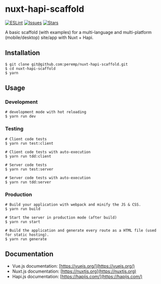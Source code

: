# nuxt-hapi-scaffold #
[![ESLint](https://img.shields.io/badge/styled_with-eslint-blue.svg?colorB=8080f2)](https://github.com/eslint/eslint)
[![Issues](https://img.shields.io/github/issues/peremp/nuxt-hapi-scaffold.svg)](https://github.com/peremp/nuxt-hapi-scaffold/issues)
[![Stars](https://img.shields.io/github/stars/peremp/nuxt-hapi-scaffold.svg)](https://github.com/peremp/nuxt-hapi-scaffold/stargazers)

A basic scaffold (with examples) for a multi-language and multi-platform (mobile/desktop) site/app with Nuxt + Hapi.

## Installation
```
$ git clone git@github.com:peremp/nuxt-hapi-scaffold.git
$ cd nuxt-hapi-scaffold
$ yarn
```

## Usage

### Development
```
# development mode with hot reloading
$ yarn run dev
```

### Testing
```
# Client code tests
$ yarn run test:client

# Client code tests with auto-execution
$ yarn run tdd:client

# Server code tests
$ yarn run test:server

# Server code tests with auto-execution
$ yarn run tdd:server
```

### Production
```
# Build your application with webpack and minify the JS & CSS.
$ yarn run build

# Start the server in production mode (after build)
$ yarn run start

# Build the application and generate every route as a HTML file (used for static hosting).
$ yarn run generate
```

## Documentation

- Vue.js documentation: [https://vuejs.org/](https://vuejs.org/)
- Nuxt.js documentation: [https://nuxtjs.org](https://nuxtjs.org)
- Hapi.js documentation: [https://hapijs.com/](https://hapijs.com/)
